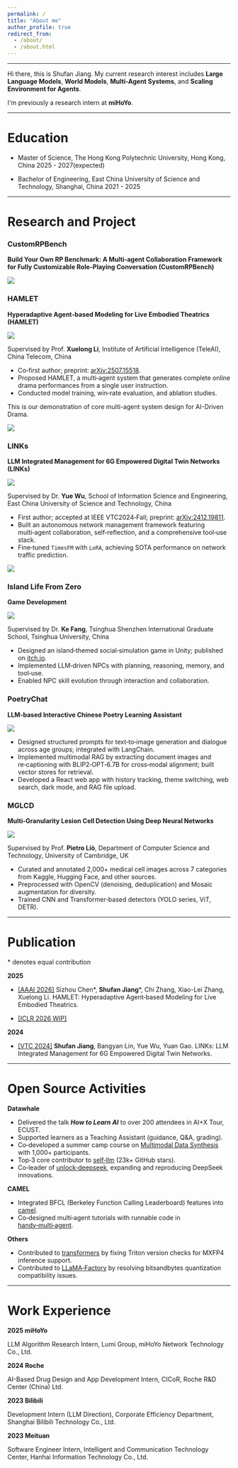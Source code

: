 ```yaml
---
permalink: /
title: "About me"
author_profile: true
redirect_from: 
  - /about/
  - /about.html
---
```


---

Hi there, this is Shufan Jiang. 
My current research interest includes **Large Language Models**, **World Models**, **Multi-Agent Systems**, and **Scaling Environment for Agents**.

I'm previously a research intern at **miHoYo**.

---

# Education

* Master of Science, The Hong Kong Polytechnic University, Hong Kong, China 2025 - 2027(expected)

* Bachelor of Engineering, East China University of Science and Technology, Shanghai, China 2021 - 2025

---
# Research and Project

### CustomRPBench

**Build Your Own RP Benchmark: A Multi-agent Collaboration Framework for Fully Customizable Role-Playing Conversation (CustomRPBench)** 

![](roleplay.png)

### HAMLET

**Hyperadaptive Agent‑based Modeling for Live Embodied Theatrics (HAMLET)** 

![](drama.png)

Supervised by Prof. **Xuelong Li**, Institute of Artificial Intelligence (TeleAI), China Telecom, China

- Co‑first author; preprint: [arXiv:2507.15518](https://arxiv.org/pdf/2507.15518).
- Proposed HAMLET, a multi‑agent system that generates complete online drama performances from a single user instruction.
- Conducted model training, win‑rate evaluation, and ablation studies.

This is our demonstration of core multi-agent system design for AI-Driven Drama.



![](realtime.png)

### LINKs

**LLM Integrated Management for 6G Empowered Digital Twin Networks (LINKs)** 

![](system.png)

Supervised by Dr. **Yue Wu**, School of Information Science and Engineering, East China University of Science and Technology, China

- First author; accepted at IEEE VTC2024‑Fall; preprint: [arXiv:2412.19811](https://arxiv.org/pdf/2412.19811).
- Built an autonomous network management framework featuring multi‑agent collaboration, self‑reflection, and a comprehensive tool‑use stack.
- Fine‑tuned `TimesFM` with `LoRA`, achieving SOTA performance on network traffic prediction.

![](workflow.png)

### Island Life From Zero

**Game Development**

![](game.png)

Supervised by Dr. **Ke Fang**, Tsinghua Shenzhen International Graduate School, Tsinghua University, China

- Designed an island‑themed social‑simulation game in Unity; published on [itch.io](https://itch.io/jam/fortnight-test-01/rate/3023833).
- Implemented LLM‑driven NPCs with planning, reasoning, memory, and tool‑use.
- Enabled NPC skill evolution through interaction and collaboration.

### PoetryChat

**LLM‑based Interactive Chinese Poetry Learning Assistant**

![](poetry.png)

- Designed structured prompts for text‑to‑image generation and dialogue across age groups; integrated with LangChain.
- Implemented multimodal RAG by extracting document images and re‑captioning with BLIP2‑OPT‑6.7B for cross‑modal alignment; built vector stores for retrieval.
- Developed a React web app with history tracking, theme switching, web search, dark mode, and RAG file upload.

### MGLCD

**Multi‑Granularity Lesion Cell Detection Using Deep Neural Networks**

![](cells.png)

Supervised by Prof. **Pietro Liò**, Department of Computer Science and Technology, University of Cambridge, UK

- Curated and annotated 2,000+ medical cell images across 7 categories from Kaggle, Hugging Face, and other sources.
- Preprocessed with OpenCV (denoising, deduplication) and Mosaic augmentation for diversity.
- Trained CNN and Transformer‑based detectors (YOLO series, ViT, DETR).

---

# Publication

\* denotes equal contribution

**2025**

* [[AAAI 2026]]() Sizhou Chen\*, **Shufan Jiang**\*, Chi Zhang, Xiao-Lei Zhang, Xuelong Li. HAMLET: Hyperadaptive Agent‑based Modeling for Live Embodied Theatrics.

* [[ICLR 2026 WIP]]() 

**2024**

* [[VTC 2024]]() **Shufan Jiang**, Bangyan Lin, Yue Wu, Yuan Gao. LINKs: LLM Integrated Management for 6G Empowered Digital Twin Networks.

---

# Open Source Activities

**Datawhale**

- Delivered the talk ***How to Learn AI*** to over 200 attendees in AI+X Tour, ECUST.
- Supported learners as a Teaching Assistant (guidance, Q&A, grading).
- Co‑developed a summer camp course on [Multimodal Data Synthesis](https://tianchi.aliyun.com/competition/entrance/532251) with 1,000+ participants.
- Top‑3 core contributor to [self‑llm](https://github.com/datawhalechina/self-llm) (23k+ GitHub stars).
- Co‑leader of [unlock‑deepseek](https://github.com/datawhalechina/unlock-deepseek), expanding and reproducing DeepSeek innovations.

**CAMEL**

- Integrated BFCL (Berkeley Function Calling Leaderboard) features into [camel](https://github.com/camel-ai/camel).
- Co‑designed multi‑agent tutorials with runnable code in [handy‑multi‑agent](https://github.com/datawhalechina/handy-multi-agent).

**Others**

- Contributed to [transformers](https://github.com/huggingface/transformers) by fixing Triton version checks for MXFP4 inference support.
- Contributed to [LLaMA‑Factory](https://github.com/hiyouga/LLaMA-Factory) by resolving bitsandbytes quantization compatibility issues.

---

# Work Experience

**2025 miHoYo**

LLM Algorithm Research Intern, Lumi Group, miHoYo Network Technology Co., Ltd.

**2024 Roche**

AI-Based Drug Design and App Development Intern, CICoR, Roche R&D Center (China) Ltd.

**2023 Bilibili**

Development Intern (LLM Direction), Corporate Efficiency Department, Shanghai Bilibili Technology Co., Ltd.

**2023 Meituan**

Software Engineer Intern, Intelligent and Communication Technology Center, Hanhai Information Technology Co., Ltd.
